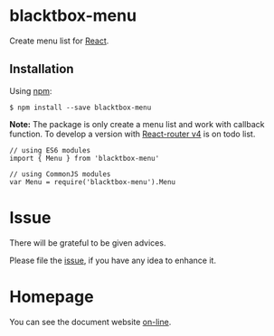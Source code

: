 # blacktbox-menu

Create menu list for [React](https://facebook.github.io/react).

## Installation

Using [npm](https://www.npmjs.com/):

    $ npm install --save blacktbox-menu

**Note:** The package is only create a menu list and work with callback function. To develop a version with [React-router v4](https://github.com/ReactTraining/react-router) is on todo list.


    // using ES6 modules
    import { Menu } from 'blacktbox-menu'

    // using CommonJS modules
    var Menu = require('blacktbox-menu').Menu

# Issue

There will be grateful to be given advices. 

Please file the [issue](https://github.com/BlackToolBoxLaboratory/blacktbox-menu/issues), if you have any idea to enhance it.  

# Homepage

You can see the document website [on-line](https://blacktoolboxlaboratory.github.io/).                                 